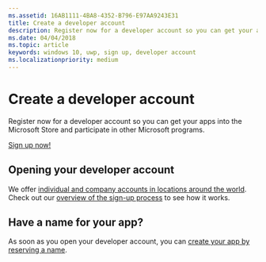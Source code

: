 ```yaml
---
ms.assetid: 16AB1111-4BA8-4352-B796-E97AA9243E31
title: Create a developer account
description: Register now for a developer account so you can get your apps into the Microsoft Store and participate in other Microsoft programs.
ms.date: 04/04/2018
ms.topic: article
keywords: windows 10, uwp, sign up, developer account
ms.localizationpriority: medium
---
```

# Create a developer account

Register now for a developer account so you can get your apps into the Microsoft Store and participate in other Microsoft programs.

[Sign up now!](https://go.microsoft.com/fwlink/p/?LinkId=615100)

## Opening your developer account

We offer [individual and company accounts in locations around the world](../publish/account-types-locations-and-fees.md). Check out our [overview of the sign-up process](../publish/opening-a-developer-account.md) to see how it works.

## Have a name for your app?

As soon as you open your developer account, you can [create your app by reserving a name](https://docs.microsoft.com/windows/uwp/publish/create-your-app-by-reserving-a-name).

